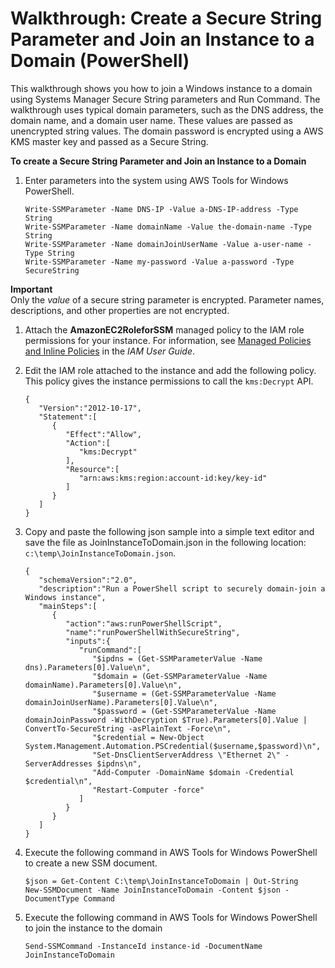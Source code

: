 # Walkthrough: Create a Secure String Parameter and Join an Instance to a Domain \(PowerShell\)<a name="sysman-param-securestring-walkthrough"></a>

This walkthrough shows you how to join a Windows instance to a domain using Systems Manager Secure String parameters and Run Command\. The walkthrough uses typical domain parameters, such as the DNS address, the domain name, and a domain user name\. These values are passed as unencrypted string values\. The domain password is encrypted using a AWS KMS master key and passed as a Secure String\. 

**To create a Secure String Parameter and Join an Instance to a Domain**

1. Enter parameters into the system using AWS Tools for Windows PowerShell\.

   ```
   Write-SSMParameter -Name DNS-IP -Value a-DNS-IP-address -Type String
   Write-SSMParameter -Name domainName -Value the-domain-name -Type String
   Write-SSMParameter -Name domainJoinUserName -Value a-user-name -Type String
   Write-SSMParameter -Name my-password -Value a-password -Type SecureString
   ```
**Important**  
Only the *value* of a secure string parameter is encrypted\. Parameter names, descriptions, and other properties are not encrypted\.

1. Attach the **AmazonEC2RoleforSSM** managed policy to the IAM role permissions for your instance\. For information, see [Managed Policies and Inline Policies](https://docs.aws.amazon.com/IAM/latest/UserGuide/access_policies_managed-vs-inline.html#aws-managed-policies) in the *IAM User Guide*\. 

1. Edit the IAM role attached to the instance and add the following policy\. This policy gives the instance permissions to call the `kms:Decrypt` API\. 

   ```
   {
      "Version":"2012-10-17",
      "Statement":[
         {
            "Effect":"Allow",
            "Action":[
               "kms:Decrypt"
            ],
            "Resource":[
               "arn:aws:kms:region:account-id:key/key-id"
            ]
         }
      ]
   }
   ```

1. Copy and paste the following json sample into a simple text editor and save the file as JoinInstanceToDomain\.json in the following location: `c:\temp\JoinInstanceToDomain.json`\.

   ```
   {
      "schemaVersion":"2.0",
      "description":"Run a PowerShell script to securely domain-join a Windows instance",
      "mainSteps":[
         {
            "action":"aws:runPowerShellScript",
            "name":"runPowerShellWithSecureString",
            "inputs":{
               "runCommand":[
                  "$ipdns = (Get-SSMParameterValue -Name dns).Parameters[0].Value\n",
                  "$domain = (Get-SSMParameterValue -Name domainName).Parameters[0].Value\n",
                  "$username = (Get-SSMParameterValue -Name domainJoinUserName).Parameters[0].Value\n",
                  "$password = (Get-SSMParameterValue -Name domainJoinPassword -WithDecryption $True).Parameters[0].Value | ConvertTo-SecureString -asPlainText -Force\n",
                  "$credential = New-Object System.Management.Automation.PSCredential($username,$password)\n",
                  "Set-DnsClientServerAddress \"Ethernet 2\" -ServerAddresses $ipdns\n",
                  "Add-Computer -DomainName $domain -Credential $credential\n",
                  "Restart-Computer -force"
               ]
            }
         }
      ]
   }
   ```

1. Execute the following command in AWS Tools for Windows PowerShell to create a new SSM document\.

   ```
   $json = Get-Content C:\temp\JoinInstanceToDomain | Out-String
   New-SSMDocument -Name JoinInstanceToDomain -Content $json -DocumentType Command
   ```

1. Execute the following command in AWS Tools for Windows PowerShell to join the instance to the domain

   ```
   Send-SSMCommand -InstanceId instance-id -DocumentName JoinInstanceToDomain 
   ```